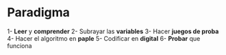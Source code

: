 # Paradigma
1- **Leer** y **comprender**
2- Subrayar las **variables**
3- Hacer **juegos de proba**
4- Hacer el algoritmo en **paple**
5- Codificar en **digital**
6- **Probar** que funciona 
